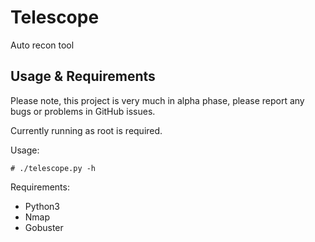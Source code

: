 # Telescope

Auto recon tool

## Usage & Requirements

Please note, this project is very much in alpha phase, please report any bugs or problems in GitHub issues.

Currently running as root is required.

Usage:

```
# ./telescope.py -h
```

Requirements:

- Python3
- Nmap
- Gobuster
